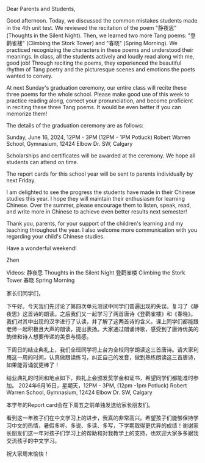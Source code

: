 Dear Parents and Students,

Good afternoon. Today, we discussed the common mistakes students made in the 4th unit test. We reviewed the recitation of the poem "静夜思" (Thoughts in the Silent Night). Then, we learned two more Tang poems: "登鹳雀楼" (Climbing the Stork Tower) and "春晓" (Spring Morning). We practiced recognizing the characters in these poems and understood their meanings. In class, all the students actively and loudly read along with me, good job! Through reciting the poems, they experienced the beautiful rhythm of Tang poetry and the picturesque scenes and emotions the poets wanted to convey.

At next Sunday's graduation ceremony, our entire class will recite these three poems for the whole school. Please make good use of this week to practice reading along, correct your pronunciation, and become proficient in reciting these three Tang poems. It would be even better if you can memorize them!

The details of the graduation ceremony are as follows:

Sunday, June 16, 2024, 12PM - 3PM (12PM - 1PM Potluck)
Robert Warren School, Gymnasium,
12424 Elbow Dr. SW, Calgary

Scholarships and certificates will be awarded at the ceremony. We hope all students can attend on time.

The report cards for this school year will be sent to parents individually by next Friday.

I am delighted to see the progress the students have made in their Chinese studies this year. I hope they will maintain their enthusiasm for learning Chinese. Over the summer, please encourage them to listen, speak, read, and write more in Chinese to achieve even better results next semester! 

Thank you, parents, for your support of the children's learning and my teaching throughout the year. I also welcome more communication with you regarding your child's Chinese studies.

Have a wonderful weekend!

Zhen


Videos:
静夜思 Thoughts in the Silent Night
登鹳雀楼 Climbing the Stork Tower
春晓 Spring Morning



家长们同学们，

下午好。今天我们先讨论了第四次单元测试中同学们普遍出现的失误。复习了《静夜思》这首诗的朗读。之后我们又一起学习了两首唐诗《登鹳雀楼》和《春晓》。我们对其中出现的汉字进行了认读，并了解了这两首诗的含义。课上同学们都能跟老师一起积极且大声的朗读，提出表扬。大家通过朗诵诗歌，感受到了唐诗优美的韵律和诗人想要传递的美景与情感。

下周日的结业典礼上，我们全班同学将上台为全校同学朗读这三首唐诗。请大家利用这一周的时间，认真做跟读练习，纠正自己的发音，做到熟练朗读这三首唐诗，如果能背诵就更棒了！

结业典礼的时间和地点如下，典礼上会颁发奖学金和证书，希望同学们都能准时参加。
2024年6月16日，星期天，12PM - 3PM, (12pm -1pm Potluck)
Robert Warren School, Gymnasium,
12424 Elbow Dr. SW, Calgary

本学年的Report card会在下周五之前单独发送给家长朋友们。

看到这一年孩子们在中文学习上的进步，我真的非常高兴。希望孩子们能够保持学习中文的热情，暑假多听、多说、多读、多写，下学期取得更优异的成绩！谢谢家长朋友们这一年对孩子们学习上的帮助和对我教学上的支持，也欢迎大家多多跟我交流孩子的中文学习。

祝大家周末愉快！
